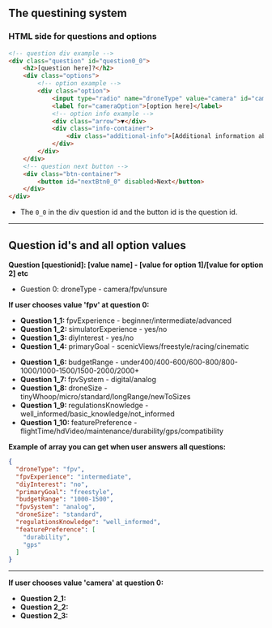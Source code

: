 ## The questining system

### HTML side for questions and options
```html
<!-- question div example -->
<div class="question" id="question0_0">
    <h2>[question here]?</h2>
    <div class="options">
        <!-- option example -->
        <div class="option">
            <input type="radio" name="droneType" value="camera" id="cameraOption">
            <label for="cameraOption">[option here]</label>
            <!-- option info example -->
            <div class="arrow">▼</div>
            <div class="info-container">
                <div class="additional-info">[Additional information about option here]</div>
            </div>
    	</div>
    </div>
    <!-- question next button -->
    <div class="btn-container">
    	<button id="nextBtn0_0" disabled>Next</button>
    </div>
</div>
```

- The `0_0` in the div question id and the button id is the question id.

<hr>

## Question id's and all option values

<b>Question [questionid]: [value name] - [value for option 1]/[value for option 2] etc</b>

- Guestion 0: droneType - camera/fpv/unsure

<b>If user chooses value 'fpv' at question 0:</b>

- <b>Question 1_1: </b>fpvExperience - beginner/intermediate/advanced
- <b>Question 1_2: </b>simulatorExperience - yes/no
- <b>Question 1_3: </b>diyInterest - yes/no
- <b>Question 1_4: </b>primaryGoal - scenicViews/freestyle/racing/cinematic
<!-- - <b>Question 1_5: </b> -->
- <b>Question 1_6: </b>budgetRange - under400/400-600/600-800/800-1000/1000-1500/1500-2000/2000+
- <b>Question 1_7: </b>fpvSystem - digital/analog
- <b>Question 1_8: </b>droneSize - tinyWhoop/micro/standard/longRange/newToSizes
- <b>Question 1_9: </b>regulationsKnowledge - well_informed/basic_knowledge/not_informed
- <b>Question 1_10: </b>featurePreference - flightTime/hdVideo/maintenance/durability/gps/compatibility

<b>Example of array you can get when user answers all questions:</b>
```json
{
  "droneType": "fpv",
  "fpvExperience": "intermediate",
  "diyInterest": "no",
  "primaryGoal": "freestyle",
  "budgetRange": "1000-1500",
  "fpvSystem": "analog",
  "droneSize": "standard",
  "regulationsKnowledge": "well_informed",
  "featurePreference": [
    "durability",
    "gps"
  ]
}
```

<hr>

<b>If user chooses value 'camera' at question 0:</b>

- <b>Question 2_1: </b>
- <b>Question 2_2: </b>
- <b>Question 2_3: </b>